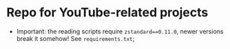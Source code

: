# Repo for YouTube-related projects



- Important: the reading scripts require `zstandard==0.11.0`, newer versions break it somehow! See `requirements.txt`;